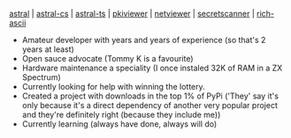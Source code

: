 [astral](https://github.com/sffjunkie/astral) |
[astral-cs](https://github.com/sffjunkie/astral-cs) |
[astral-ts](https://github.com/sffjunkie/astral-ts) |
[pkiviewer](https://github.com/sffjunkie/pkiviewer) |
[netviewer](https://github.com/sffjunkie/netviewer) |
[secretscanner](https://github.com/sffjunkie/secretscanner) |
[rich-ascii](https://github.com/sffjunkie/rich-ascii)

- Amateur developer with years and years of experience (so that's 2 years at least)
- Open sauce advocate (Tommy K is a favourite)
- Hardware maintenance a speciality (I once instaled 32K of RAM in a ZX Spectrum)
- Currently looking for help with winning the lottery.
- Created a project with downloads in the top 1% of PyPi ('They' say it's only because it's a direct dependency of another very popular project and they're definitely right (because they include me))
- Currently learning (always have done, always will do)
